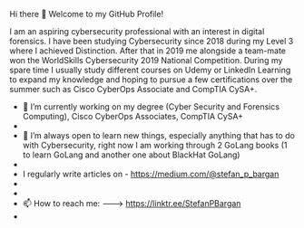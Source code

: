 Hi there 👋 Welcome to my GitHub Profile!

I am an aspiring cybersecurity professional with an interest in digital forensics. I have been studying Cybersecurity since 2018 during my Level 3 where I achieved Distinction. After that in 2019 me alongside a team-mate won the WorldSkills Cybersecurity 2019 National Competition. During my spare time I usually study different courses on Udemy or LinkedIn Learning to expand my knowledge and hoping to pursue a few certifications over the summer such as Cisco CyberOps Associate and CompTIA CySA+.

- 🔭 I’m currently working on my degree (Cyber Security and Forensics Computing), Cisco CyberOps Associates, CompTIA CySA+
-
- 🌱 I’m always open to learn new things, especially anything that has to do with Cybersecurity, right now I am working through 2 GoLang books (1 to learn GoLang and another one about BlackHat GoLang)
-
-  I regularly write articles on - https://medium.com/@stefan_p_bargan
-
-
- 📫 How to reach me: ---> https://linktr.ee/StefanPBargan 
- 
